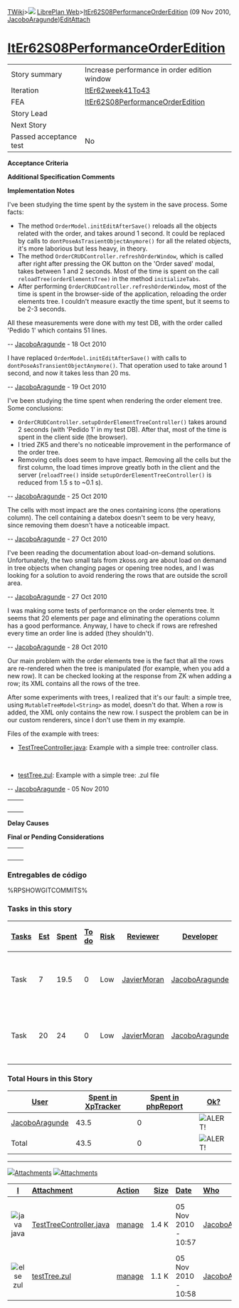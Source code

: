 [TWiki](Main_WebHome)&gt;![](/twiki/pub/TWiki/TWikiDocGraphics/web-bg-small.gif) [LibrePlan Web](LibrePlan_WebHome)&gt;[ItEr62S08PerformanceOrderEdition](LibrePlan_ItEr62S08PerformanceOrderEdition "Topic revision: 16 (09 Nov 2010 - 09:22:40)") (09 Nov 2010, [JacoboAragunde](Main_JacoboAragunde))[Edit](LibrePlan_ItEr62S08PerformanceOrderEdition?t=1520343634 "Edit this topic text")[Attach](/twiki/bin/attach/LibrePlan/ItEr62S08PerformanceOrderEdition "Attach an image or document to this topic")  

 [ItEr62S08PerformanceOrderEdition](LibrePlan_ItEr62S08PerformanceOrderEdition)
===============================================================================

|                        |                                                                                |
|------------------------|--------------------------------------------------------------------------------|
| Story summary          | Increase performance in order edition window                                   |
| Iteration              | [ItEr62week41To43](LibrePlan_ItEr62week41To43)                                 |
| FEA                    | [ItEr62S08PerformanceOrderEdition](LibrePlan_ItEr62S08PerformanceOrderEdition) |
| Story Lead             |                                                                                |
| Next Story             |                                                                                |
| Passed acceptance test | No                                                                             |

**Acceptance Criteria**

**Additional Specification Comments**

**Implementation Notes**

I've been studying the time spent by the system in the save process. Some facts:

-   The method `OrderModel.initEditAfterSave()` reloads all the objects related with the order, and takes around 1 second. It could be replaced by calls to `dontPoseAsTrasientObjectAnymore()` for all the related objects, it's more laborious but less heavy, in theory.
-   The method `OrderCRUDController.refreshOrderWindow`, which is called after right after pressing the OK button on the 'Order saved' modal, takes between 1 and 2 seconds. Most of the time is spent on the call `reloadTree(orderElementsTree)` in the method `initializeTabs`.
-   After performing `OrderCRUDController.refreshOrderWindow`, most of the time is spent in the browser-side of the application, reloading the order elements tree. I couldn't measure exactly the time spent, but it seems to be 2-3 seconds.

All these measurements were done with my test DB, with the order called 'Pedido 1' which contains 51 lines.

-- [JacoboAragunde](Main_JacoboAragunde) - 18 Oct 2010

I have replaced `OrderModel.initEditAfterSave()` with calls to `dontPoseAsTransientObjectAnymore()`. That operation used to take around 1 second, and now it takes less than 20 ms.

-- [JacoboAragunde](Main_JacoboAragunde) - 19 Oct 2010

I've been studying the time spent when rendering the order element tree. Some conclusions:

-   `OrderCRUDController.setupOrderElementTreeController()` takes around 2 seconds (with 'Pedido 1' in my test DB). After that, most of the time is spent in the client side (the browser).
-   I tried ZK5 and there's no noticeable improvement in the performance of the order tree.
-   Removing cells does seem to have impact. Removing all the cells but the first column, the load times improve greatly both in the client and the server (`reloadTree()` inside `setupOrderElementTreeController()` is reduced from 1.5 s to ~0.1 s).

-- [JacoboAragunde](Main_JacoboAragunde) - 25 Oct 2010

The cells with most impact are the ones containing icons (the operations column). The cell containing a datebox doesn't seem to be very heavy, since removing them doesn't have a noticeable impact.

-- [JacoboAragunde](Main_JacoboAragunde) - 27 Oct 2010

I've been reading the documentation about load-on-demand solutions. Unfortunately, the two small tals from zkoss.org are about load on demand in tree objects when changing pages or opening tree nodes, and I was looking for a solution to avoid rendering the rows that are outside the scroll area.

-- [JacoboAragunde](Main_JacoboAragunde) - 27 Oct 2010

I was making some tests of performance on the order elements tree. It seems that 20 elements per page and eliminating the operations column has a good performance. Anyway, I have to check if rows are refreshed every time an order line is added (they shouldn't).

-- [JacoboAragunde](Main_JacoboAragunde) - 28 Oct 2010

Our main problem with the order elements tree is the fact that all the rows are re-rendered when the tree is manipulated (for example, when you add a new row). It can be checked looking at the response from ZK when adding a row; its XML contains all the rows of the tree.

After some experiments with trees, I realized that it's our fault: a simple tree, using `MutableTreeModel<String>` as model, doesn't do that. When a row is added, the XML only contains the new row. I suspect the problem can be in our custom renderers, since I don't use them in my example.

Files of the example with trees:

-   [TestTreeController.java](/twiki/pub/LibrePlan/ItEr62S08PerformanceOrderEdition/TestTreeController.java): Example with a simple tree: controller class.

&nbsp;

-   [testTree.zul](/twiki/pub/LibrePlan/ItEr62S08PerformanceOrderEdition/testTree.zul): Example with a simple tree: .zul file

-- [JacoboAragunde](Main_JacoboAragunde) - 05 Nov 2010

|     |     |
|-----|-----|
|     |     |

**Delay Causes**

**Final or Pending Considerations**

|     |     |
|-----|-----|
|     |     |

###  Entregables de código

%RPSHOWGITCOMMITS%

###  Tasks in this story

| [Tasks](LibrePlan_ItEr62S08PerformanceOrderEdition?sortcol=0;table=2;up=0#sorted_table "Sort by this column") | [Est](LibrePlan_ItEr62S08PerformanceOrderEdition?sortcol=1;table=2;up=0#sorted_table "Sort by this column") | [Spent](LibrePlan_ItEr62S08PerformanceOrderEdition?sortcol=2;table=2;up=0#sorted_table "Sort by this column") | [To do](LibrePlan_ItEr62S08PerformanceOrderEdition?sortcol=3;table=2;up=0#sorted_table "Sort by this column") | [Risk](LibrePlan_ItEr62S08PerformanceOrderEdition?sortcol=4;table=2;up=0#sorted_table "Sort by this column") | [Reviewer](LibrePlan_ItEr62S08PerformanceOrderEdition?sortcol=5;table=2;up=0#sorted_table "Sort by this column") | [Developer](LibrePlan_ItEr62S08PerformanceOrderEdition?sortcol=6;table=2;up=0#sorted_table "Sort by this column") | [Task Name](LibrePlan_ItEr62S08PerformanceOrderEdition?sortcol=7;table=2;up=0#sorted_table "Sort by this column") | [Start Date](LibrePlan_ItEr62S08PerformanceOrderEdition?sortcol=8;table=2;up=0#sorted_table "Sort by this column") | [Est End Date](LibrePlan_ItEr62S08PerformanceOrderEdition?sortcol=9;table=2;up=0#sorted_table "Sort by this column") | [End Date](LibrePlan_ItEr62S08PerformanceOrderEdition?sortcol=10;table=2;up=0#sorted_table "Sort by this column") |
|---------------------------------------------------------------------------------------------------------------|-------------------------------------------------------------------------------------------------------------|---------------------------------------------------------------------------------------------------------------|---------------------------------------------------------------------------------------------------------------|--------------------------------------------------------------------------------------------------------------|------------------------------------------------------------------------------------------------------------------|-------------------------------------------------------------------------------------------------------------------|-------------------------------------------------------------------------------------------------------------------|--------------------------------------------------------------------------------------------------------------------|----------------------------------------------------------------------------------------------------------------------|-------------------------------------------------------------------------------------------------------------------|
| Task                                                                                                          | 7                                                                                                           | 19.5                                                                                                          | 0                                                                                                             | Low                                                                                                          | [JavierMoran](Main_JavierMoran)                                                                                  | [JacoboAragunde](Main_JacoboAragunde)                                                                             | [Rendering of large orders with the tree widget.](LibrePlan_AnA03S02PerformanceOrderEdition#TasK2)                |                                                                                                                    |                                                                                                                      |                                                                                                                   |
| Task                                                                                                          | 20                                                                                                          | 24                                                                                                            | 0                                                                                                             | Low                                                                                                          | [JavierMoran](Main_JavierMoran)                                                                                  | [JacoboAragunde](Main_JacoboAragunde)                                                                             | [Rendering of large orders with the tree widget.](LibrePlan_AnA03S02PerformanceOrderEdition#TasK3)                |                                                                                                                    |                                                                                                                      |                                                                                                                   |

###  Total Hours in this Story

| [User](LibrePlan_ItEr62S08PerformanceOrderEdition?sortcol=0;table=3;up=0#sorted_table "Sort by this column") | [Spent in XpTracker](LibrePlan_ItEr62S08PerformanceOrderEdition?sortcol=1;table=3;up=0#sorted_table "Sort by this column") | [Spent in phpReport](LibrePlan_ItEr62S08PerformanceOrderEdition?sortcol=2;table=3;up=0#sorted_table "Sort by this column") | [Ok?](LibrePlan_ItEr62S08PerformanceOrderEdition?sortcol=3;table=3;up=0#sorted_table "Sort by this column") |
|--------------------------------------------------------------------------------------------------------------|----------------------------------------------------------------------------------------------------------------------------|----------------------------------------------------------------------------------------------------------------------------|-------------------------------------------------------------------------------------------------------------|
| [JacoboAragunde](Main_JacoboAragunde)                                                                        | 43.5                                                                                                                       | 0                                                                                                                          | ![ALERT!](/twiki/pub/TWiki/TWikiDocGraphics/warning.gif "ALERT!")                                           |
| Total                                                                                                        | 43.5                                                                                                                       | 0                                                                                                                          | ![ALERT!](/twiki/pub/TWiki/TWikiDocGraphics/warning.gif "ALERT!")                                           |

------------------------------------------------------------------------

[![](/twiki/pub/TWiki/TWikiDocGraphics/toggleopen.gif)Attachments](LibrePlan_ItEr62S08PerformanceOrderEdition#) [![](/twiki/pub/TWiki/TWikiDocGraphics/toggleclose.gif)Attachments](LibrePlan_ItEr62S08PerformanceOrderEdition#)

| [I](LibrePlan_ItEr62S08PerformanceOrderEdition?sortcol=0;table=4;up=0#sorted_table "Sort by this column") | [Attachment](LibrePlan_ItEr62S08PerformanceOrderEdition?sortcol=1;table=4;up=0#sorted_table "Sort by this column") | [Action](LibrePlan_ItEr62S08PerformanceOrderEdition?sortcol=2;table=4;up=0#sorted_table "Sort by this column")                                                          |  [Size](LibrePlan_ItEr62S08PerformanceOrderEdition?sortcol=3;table=4;up=0#sorted_table "Sort by this column")| [Date](LibrePlan_ItEr62S08PerformanceOrderEdition?sortcol=4;table=4;up=0#sorted_table "Sort by this column") | [Who](LibrePlan_ItEr62S08PerformanceOrderEdition?sortcol=5;table=4;up=0#sorted_table "Sort by this column") | [Comment](LibrePlan_ItEr62S08PerformanceOrderEdition?sortcol=6;table=4;up=0#sorted_table "Sort by this column") |
|:---------------------------------------------------------------------------------------------------------:|:-------------------------------------------------------------------------------------------------------------------|:------------------------------------------------------------------------------------------------------------------------------------------------------------------------|-------------------------------------------------------------------------------------------------------------:|:-------------------------------------------------------------------------------------------------------------|:------------------------------------------------------------------------------------------------------------|:----------------------------------------------------------------------------------------------------------------|
|                          ![java](/twiki/pub/TWiki/TWikiDocGraphics/java.gif)java                          | [TestTreeController.java](/twiki/pub/LibrePlan/ItEr62S08PerformanceOrderEdition/TestTreeController.java)           | [manage](/twiki/bin/attach/LibrePlan/ItEr62S08PerformanceOrderEdition?filename=TestTreeController.java;revInfo=1 "change, update, previous revisions, move, delete...") |                                                                                                         1.4 K| 05 Nov 2010 - 10:57                                                                                          | [JacoboAragunde](Main_JacoboAragunde)                                                                       | Example with a simple tree: controller class.                                                                   |
|                           ![else](/twiki/pub/TWiki/TWikiDocGraphics/else.gif)zul                          | [testTree.zul](/twiki/pub/LibrePlan/ItEr62S08PerformanceOrderEdition/testTree.zul)                                 | [manage](/twiki/bin/attach/LibrePlan/ItEr62S08PerformanceOrderEdition?filename=testTree.zul;revInfo=1 "change, update, previous revisions, move, delete...")            |                                                                                                         1.1 K| 05 Nov 2010 - 10:58                                                                                          | [JacoboAragunde](Main_JacoboAragunde)                                                                       | Example with a simple tree: .zul file                                                                           |
